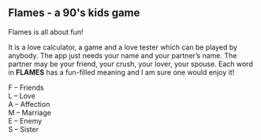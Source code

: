 ## Flames - a 90's kids game

Flames is all about fun!

It is a love calculator, a game and a love tester which can be played by anybody. The app just needs your name and your partner’s name. The partner may be your friend, your crush, your lover, your spouse. Each word in <b>FLAMES</b> has a fun-filled meaning and I am sure one would enjoy it!

F – Friends<br>
L – Love<br>
A – Affection<br>
M – Marriage<br>
E – Enemy<br>
S – Sister<br>
